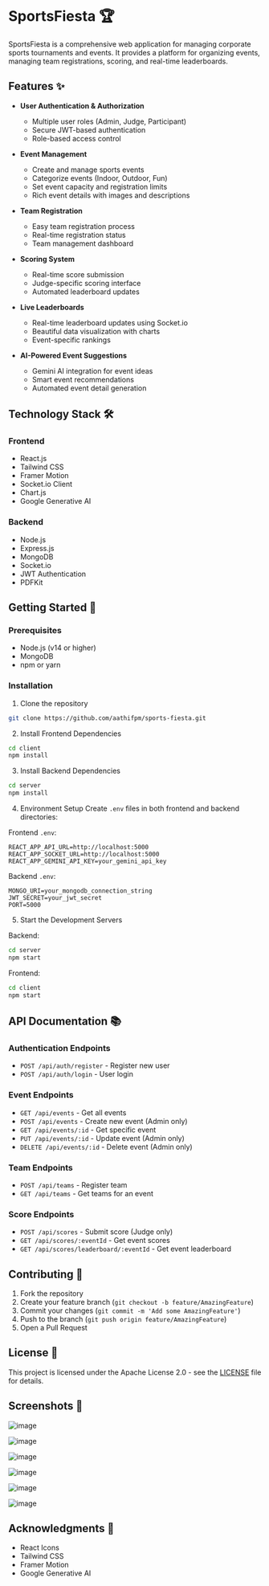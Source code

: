 
# SportsFiesta 🏆

SportsFiesta is a comprehensive web application for managing corporate sports tournaments and events. It provides a platform for organizing events, managing team registrations, scoring, and real-time leaderboards.

## Features ✨

- **User Authentication & Authorization**
  - Multiple user roles (Admin, Judge, Participant)
  - Secure JWT-based authentication
  - Role-based access control

- **Event Management**
  - Create and manage sports events
  - Categorize events (Indoor, Outdoor, Fun)
  - Set event capacity and registration limits
  - Rich event details with images and descriptions

- **Team Registration**
  - Easy team registration process
  - Real-time registration status
  - Team management dashboard

- **Scoring System**
  - Real-time score submission
  - Judge-specific scoring interface
  - Automated leaderboard updates

- **Live Leaderboards**
  - Real-time leaderboard updates using Socket.io
  - Beautiful data visualization with charts
  - Event-specific rankings

- **AI-Powered Event Suggestions**
  - Gemini AI integration for event ideas
  - Smart event recommendations
  - Automated event detail generation

## Technology Stack 🛠

### Frontend
- React.js
- Tailwind CSS
- Framer Motion
- Socket.io Client
- Chart.js
- Google Generative AI

### Backend
- Node.js
- Express.js
- MongoDB
- Socket.io
- JWT Authentication
- PDFKit

## Getting Started 🚀

### Prerequisites
- Node.js (v14 or higher)
- MongoDB
- npm or yarn

### Installation

1. Clone the repository
```bash
git clone https://github.com/aathifpm/sports-fiesta.git
```

2. Install Frontend Dependencies
```bash
cd client
npm install
```

3. Install Backend Dependencies
```bash
cd server
npm install
```

4. Environment Setup
Create `.env` files in both frontend and backend directories:

Frontend `.env`:
```env
REACT_APP_API_URL=http://localhost:5000
REACT_APP_SOCKET_URL=http://localhost:5000
REACT_APP_GEMINI_API_KEY=your_gemini_api_key
```

Backend `.env`:
```env
MONGO_URI=your_mongodb_connection_string
JWT_SECRET=your_jwt_secret
PORT=5000
```

5. Start the Development Servers

Backend:
```bash
cd server
npm start
```

Frontend:
```bash
cd client
npm start
```

## API Documentation 📚

### Authentication Endpoints
- `POST /api/auth/register` - Register new user
- `POST /api/auth/login` - User login

### Event Endpoints
- `GET /api/events` - Get all events
- `POST /api/events` - Create new event (Admin only)
- `GET /api/events/:id` - Get specific event
- `PUT /api/events/:id` - Update event (Admin only)
- `DELETE /api/events/:id` - Delete event (Admin only)

### Team Endpoints
- `POST /api/teams` - Register team
- `GET /api/teams` - Get teams for an event

### Score Endpoints
- `POST /api/scores` - Submit score (Judge only)
- `GET /api/scores/:eventId` - Get event scores
- `GET /api/scores/leaderboard/:eventId` - Get event leaderboard

## Contributing 🤝

1. Fork the repository
2. Create your feature branch (`git checkout -b feature/AmazingFeature`)
3. Commit your changes (`git commit -m 'Add some AmazingFeature'`)
4. Push to the branch (`git push origin feature/AmazingFeature`)
5. Open a Pull Request

## License 📝

This project is licensed under the Apache License 2.0 - see the [LICENSE](LICENSE) file for details.

## Screenshots 📸

![image](https://github.com/user-attachments/assets/fb010ce4-58f0-4c68-ba3c-e11348c13d2f)

![image](https://github.com/user-attachments/assets/ee1dff3a-4627-49ac-bf6d-4687cc29b69c)

![image](https://github.com/user-attachments/assets/0b76e664-cc78-497c-97b0-b49dfe0d237b)

![image](https://github.com/user-attachments/assets/e5d2911e-2fce-4990-855b-934a6a533cde)

![image](https://github.com/user-attachments/assets/4e1fbb8d-9955-41cf-ac82-94d075a95fec)



![image](https://github.com/user-attachments/assets/be644e0b-dbd7-499b-8b30-e86b5f6534c4)

## Acknowledgments 🙏

- React Icons
- Tailwind CSS
- Framer Motion
- Google Generative AI
```





